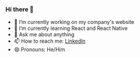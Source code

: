 ### Hi there 👋


- 🔭 I’m currently working on my company's website
- 🌱 I’m currently learning React and React Native
- 💬 Ask me about anything
- 📫 How to reach me: <a href="https://www.linkedin.com/in/daniel-andriantsoa/">LinkedIn</a>
- 😄 Pronouns: He/Him
